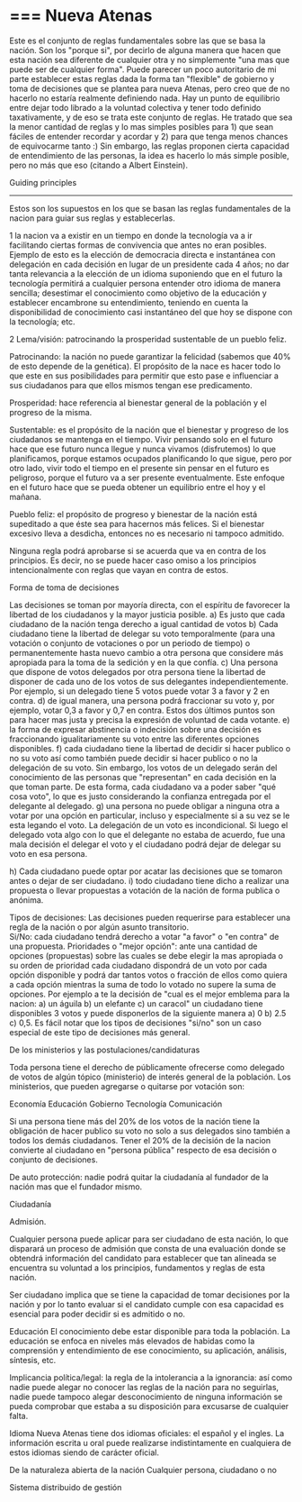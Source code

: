 ===
Nueva Atenas 
===

Este es el conjunto de reglas fundamentales sobre las que se basa la nación. Son los "porque si", por decirlo de alguna manera que hacen que esta nación sea diferente de cualquier otra y no simplemente "una mas que puede ser de cualquier forma". Puede parecer un poco autoritario de mi parte establecer estas reglas dada la forma tan "flexible" de gobierno y toma de decisiones que se plantea para nueva Atenas, pero creo que de no hacerlo no estaría realmente definiendo nada. Hay un punto de equilibrio entre dejar todo librado a la voluntad colectiva y tener todo definido taxativamente, y de eso se trata este conjunto de reglas. 
He tratado que sea la menor cantidad de reglas y lo mas simples posibles para 1) que sean fáciles de entender recordar y acordar y 2) para que tenga menos chances de equivocarme tanto :)
Sin embargo, las reglas proponen cierta capacidad de entendimiento de las personas, la idea es hacerlo lo más simple posible, pero no más que eso (citando a Albert Einstein). 

Guiding principles
------- ----------

Estos son los supuestos en los que se basan las reglas fundamentales de la nacion para guiar sus reglas y establecerlas. 

1 la nacion va a existir en un tiempo en donde la tecnología va a ir facilitando ciertas formas de convivencia que antes no eran posibles. Ejemplo de esto es la elección de democracia directa e instantánea con delegación en cada decisión en lugar de un presidente cada 4 años; no dar tanta relevancia a la elección de un idioma suponiendo que en el futuro la tecnología permitirá a cualquier persona entender otro idioma de manera sencilla; desestimar el conocimiento como objetivo de la educación y establecer encambrone su entendimiento, teniendo en cuenta la disponibilidad de conocimiento casi instantáneo del que hoy se dispone con la tecnología; etc. 

2 Lema/visión: patrocinando la prosperidad sustentable de un pueblo feliz. 

Patrocinando: la nación no puede garantizar la felicidad (sabemos que 40% de esto depende de la genética). El propósito de la nace es hacer todo lo que este en sus posibilidades para permitir que esto pase e influenciar a sus ciudadanos para que ellos mismos tengan ese predicamento.  

Prosperidad: hace referencia al bienestar general de la población y el progreso  de la misma. 

Sustentable: es el propósito de la nación que el bienestar y progreso de los ciudadanos se mantenga en el tiempo. Vivir pensando solo en el futuro hace que ese futuro nunca llegue y nunca vivamos (disfrutemos) lo que planificamos, porque estamos ocupados planificando lo que sigue, pero por otro lado, vivir todo el tiempo en el presente sin pensar en el futuro es peligroso, porque el futuro va a ser presente eventualmente. Este enfoque en el futuro hace que se pueda obtener un equilibrio entre el hoy y el mañana. 

Pueblo feliz: el propósito de progreso y bienestar de la nación está supeditado a que éste sea para hacernos más felices. Si el bienestar excesivo lleva a desdicha, entonces no es necesario ni tampoco admitido. 

Ninguna regla podrá aprobarse si se acuerda que va en contra de los principios. Es decir, no se puede hacer caso omiso a los principios intencionalmente con reglas que vayan en contra de estos. 

Forma de toma de decisiones

Las decisiones se toman por mayoría directa, con el espíritu de favorecer la libertad de los ciudadanos y la mayor justicia posible. 
a) Es justo que cada ciudadano de la nación tenga derecho a igual cantidad de votos
b) Cada ciudadano tiene la libertad de  delegar su voto temporalmente (para una votación o conjunto de votaciones o por un periodo de tiempo)  o permanentemente hasta nuevo cambio a otra persona que considere más apropiada para la toma de la sedición y en la que confía. 
c) Una persona que dispone de votos delegados por otra persona tiene la libertad de disponer de cada uno de los votos de sus delegantes independientemente. Por ejemplo, si un delegado tiene 5 votos puede votar 3 a favor y 2 en contra. 
d) de igual manera, una persona podrá fraccionar su voto y, por ejemplo, votar 0,3 a favor y 0,7 en contra. 
Estos dos últimos puntos son para hacer mas justa y precisa la expresión de voluntad de cada votante. 
e) la forma de expresar abstinencia o indecisión sobre una decisión es fraccionando igualitariamente su voto entre las diferentes opciones disponibles. 
f) cada ciudadano tiene la libertad de decidir si hacer publico o no su voto así como también puede decidir si hacer publico o no la delegación de su voto.  Sin embargo, los votos de un delegado serán del conocimiento de las personas que "representan" en cada decisión en la que toman parte. De esta forma, cada ciudadano va a poder saber "qué cosa voto", lo que es justo considerando la confianza entregada por el delegante al delegado. 
g) una persona no puede obligar a ninguna otra a votar por una opción en particular, incluso y especialmente si a su vez se le esta legando el voto. La delegación de un voto es incondicional. Si luego el delegado vota algo con lo que  el delegante no estaba de acuerdo, fue una mala decisión el delegar el voto y el ciudadano podrá dejar de delegar su voto en esa persona.

h) Cada ciudadano puede optar por acatar las decisiones que se tomaron antes o dejar de ser ciudadano. 
i) todo ciudadano tiene dicho a realizar una propuesta o llevar propuestas a votación de la nación de forma publica o anónima. 

Tipos de decisiones:
Las decisiones pueden requerirse para establecer una regla de la nación o por algún asunto transitorio.  
Si/No: cada ciudadano tendrá derecho a votar "a favor" o "en contra" de una propuesta.
Prioridades o "mejor opción": ante una cantidad de opciones (propuestas) sobre las cuales se debe elegir la mas apropiada o su orden de prioridad cada ciudadano dispondrá de un voto por cada opción disponible y podrá dar tantos votos o fracción de ellos como quiera a cada opción mientras la suma de todo lo votado no supere la suma de opciones. Por ejemplo a te la decisión de "cual es el mejor emblema para la nacion: a) un águila b) un elefante c) un caracol" un ciudadano tiene disponibles 3 votos y puede disponerlos de la siguiente manera a) 0 b) 2.5 c) 0,5. 
Es fácil notar que los tipos de decisiones "si/no" son un caso especial de este tipo de decisiones más general. 

De los ministerios y las postulaciones/candidaturas

Toda persona tiene el derecho de públicamente ofrecerse como delegado de votos de algún tópico (ministerio) de interés general de la población. 
Los ministerios, que pueden agregarse o quitarse por votación son:

Economía
Educación
Gobierno
Tecnología 
Comunicación 

Si una persona tiene más del 20% de los votos de la nación tiene la obligación de hacer publico su voto no solo a sus delegados sino también a todos los demás ciudadanos. Tener el 20% de la decisión de la nacion convierte al ciudadano en "persona pública" respecto de esa decisión o conjunto de decisiones. 


De auto protección: nadie podrá quitar la ciudadanía al fundador de la nación mas que el fundador mismo. 

Ciudadanía 

Admisión. 

Cualquier persona puede aplicar para ser ciudadano de esta nación, lo que disparará un proceso de admisión que consta de una evaluación donde se obtendrá información del candidato para establecer que tan alineada se encuentra su voluntad a los principios, fundamentos y reglas de esta nación. 

Ser ciudadano implica que se tiene la capacidad de tomar decisiones por la nación y por lo tanto evaluar si el candidato cumple con esa capacidad es esencial para poder decidir si es admitido o no. 

Educación
El conocimiento debe estar disponible para toda la población. La educación se enfoca en niveles más elevados de habidas como la comprensión y entendimiento de ese conocimiento, su aplicación, análisis, síntesis, etc. 

Implicancia política/legal: la regla de la intolerancia a la ignorancia: así como nadie puede alegar no conocer las reglas de la nación para no seguirlas, nadie puede tampoco alegar desconocimiento de ninguna información se pueda comprobar que estaba a su disposición para excusarse de cualquier falta. 


Idioma
Nueva Atenas tiene dos idiomas oficiales: el español y el ingles. La información escrita u oral puede realizarse indistintamente en cualquiera de estos idiomas siendo de carácter oficial. 

De la naturaleza abierta de la nación 
Cualquier persona, ciudadano o no

Sistema distribuido de gestión 
